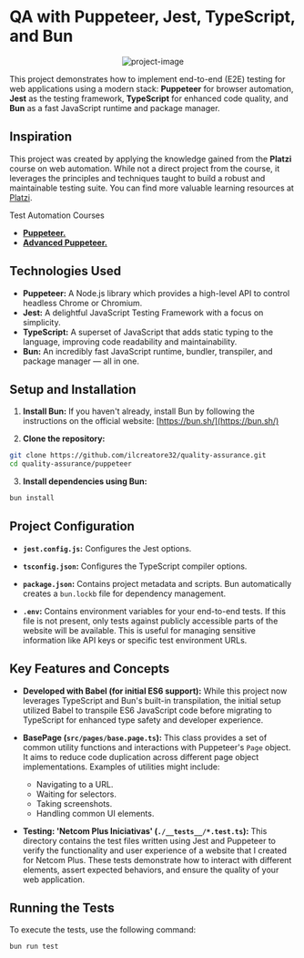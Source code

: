 # QA with Puppeteer, Jest, TypeScript, and Bun

<div align="center">
    <img
        src="https://socialify.git.ci/ilcreatore32/quality-assurance/image?description=1&font=Source+Code+Pro&language=1&name=1&owner=1&pattern=Transparent&theme=Auto"
        alt="project-image"
    />
</div>

This project demonstrates how to implement end-to-end (E2E) testing for web applications using a modern stack: **Puppeteer** for browser automation, **Jest** as the testing framework, **TypeScript** for enhanced code quality, and **Bun** as a fast JavaScript runtime and package manager.

## Inspiration

This project was created by applying the knowledge gained from the **Platzi** course on web automation. While not a direct project from the course, it leverages the principles and techniques taught to build a robust and maintainable testing suite. You can find more valuable learning resources at [Platzi](https://platzi.com/).

Test Automation Courses

- [**Puppeteer.**](https://platzi.com/cursos/puppeteer/)
- [**Advanced Puppeteer.**](https://platzi.com/cursos/puppeteer-avanzado/)

## Technologies Used

- **Puppeteer:** A Node.js library which provides a high-level API to control headless Chrome or Chromium.
- **Jest:** A delightful JavaScript Testing Framework with a focus on simplicity.
- **TypeScript:** A superset of JavaScript that adds static typing to the language, improving code readability and maintainability.
- **Bun:** An incredibly fast JavaScript runtime, bundler, transpiler, and package manager — all in one.

## Setup and Installation

1. **Install Bun:** If you haven't already, install Bun by following the instructions on the official website: [https://bun.sh/](https://bun.sh/)

2. **Clone the repository:**

```bash
git clone https://github.com/ilcreatore32/quality-assurance.git
cd quality-assurance/puppeteer
```

3. **Install dependencies using Bun:**

```bash
bun install
```

## Project Configuration

- **`jest.config.js`:** Configures the Jest options.
- **`tsconfig.json`:** Configures the TypeScript compiler options.
- **`package.json`:** Contains project metadata and scripts. Bun automatically creates a `bun.lockb` file for dependency management.

- **`.env`:** Contains environment variables for your end-to-end tests. If this file is not present, only tests against publicly accessible parts of the website will be available. This is useful for managing sensitive information like API keys or specific test environment URLs.

## Key Features and Concepts

- **Developed with Babel (for initial ES6 support):** While this project now leverages TypeScript and Bun's built-in transpilation, the initial setup utilized Babel to transpile ES6 JavaScript code before migrating to TypeScript for enhanced type safety and developer experience.

- **BasePage (`src/pages/base.page.ts`):** This class provides a set of common utility functions and interactions with Puppeteer's `Page` object. It aims to reduce code duplication across different page object implementations. Examples of utilities might include:

  - Navigating to a URL.
  - Waiting for selectors.
  - Taking screenshots.
  - Handling common UI elements.

- **Testing: 'Netcom Plus Iniciativas' (`./__tests__/*.test.ts`):** This directory contains the test files written using Jest and Puppeteer to verify the functionality and user experience of a website that I created for Netcom Plus. These tests demonstrate how to interact with different elements, assert expected behaviors, and ensure the quality of your web application.

## Running the Tests

To execute the tests, use the following command:

```bash
bun run test
```
